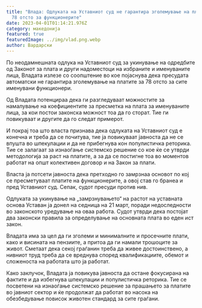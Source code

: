 ```yaml
---
title: "Влада: Одлуката на Уставниот суд не гарантира зголемување на платите од
  78 отсто за функционерите"
date: 2023-04-01T01:14:21.976Z
category: македонија
featured: true
featuredImage: ../img/vlad.png.webp
author: Вардарски
---
```


По неодамнешната одлука на Уставниот суд за укинување на одредбите од Законот за плата и други надоместоци на избраните и именуваните лица, Владата излезе со соопштение во кое појаснува дека пресудата автоматски не гарантира зголемување на платите за 78 отсто за сите именувани функционери.

Од Владата потенцираа дека ги разгледуваат можностите за намалување на коефициентите за пресметка на плата за именуваните лица, за кои постои законска можност тоа да го сторат. Тие ги повикуваат и другите да го следат примерот.

И покрај тоа што власта признава дека одлуката на Уставниот суд е конечна и треба да се почитува, тие ја повикуваат јавноста да не се впушта во шпекулации и да не прибегнува кон популистичка реторика. Тие се залагаат за изнаоѓање системско решение со кое ќе се утврди методологија за раст на платите, а за да се постигне тоа во моментов работат на општ колективен договор и на Закон за плати.

Власта ја потсети јавноста дека претходно го замрзнаа основот по кој се пресметуваат платите на функционерите, а овој став го бранеа и пред Уставниот суд. Сепак, судот пресуди против нив.

Одлуката за укинување на „замрзнувањето“ на растот на уставната основа Уставан ја донел на седница на 21 март, поради недоследности во законското уредување на оваа работа. Судот утврди дека постојат два законски правила за определување на основната плата во еден ист закон.

Владата има за цел да ги зголеми и минималните и просечните плати, како и висината на пензиите, а притоа да ги намали трошоците за живот. Сметаат дека секој граѓанин треба да живее достоинствено, а нивниот труд треба да се вреднува според квалификациите, обемот и сложеноста на работата што ја работат.

Како заклучок, Владата ја повикува јавноста да остане фокусирана на фактите и да избегнува шпекулации и популистичка реторика. Тие се посветени на изнаоѓање системско решение за прашањето за платите во јавниот сектор и ќе продолжат да работат во насока на обезбедување повисок животен стандард за сите граѓани.
